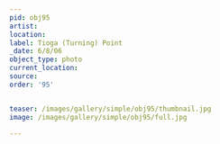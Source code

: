 ```yaml
---
pid: obj95
artist: 
location: 
label: Tioga (Turning) Point
_date: 6/8/06
object_type: photo
current_location: 
source: 
order: '95'


teaser: /images/gallery/simple/obj95/thumbnail.jpg
image: /images/gallery/simple/obj95/full.jpg
 
---
```

